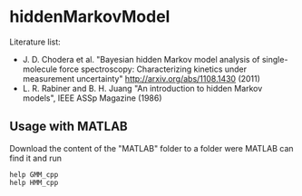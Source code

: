 # hiddenMarkovModel

Literature list: 
- J. D. Chodera et al. "Bayesian hidden Markov model analysis of single-molecule force spectroscopy: Characterizing kinetics under measurement uncertainty" http://arxiv.org/abs/1108.1430 (2011)
- L. R. Rabiner and B. H. Juang "An introduction to hidden Markov models", IEEE ASSp Magazine (1986)

## Usage with MATLAB

Download the content of the "MATLAB" folder to a folder were MATLAB can find it and run
```
help GMM_cpp
help HMM_cpp
```
    